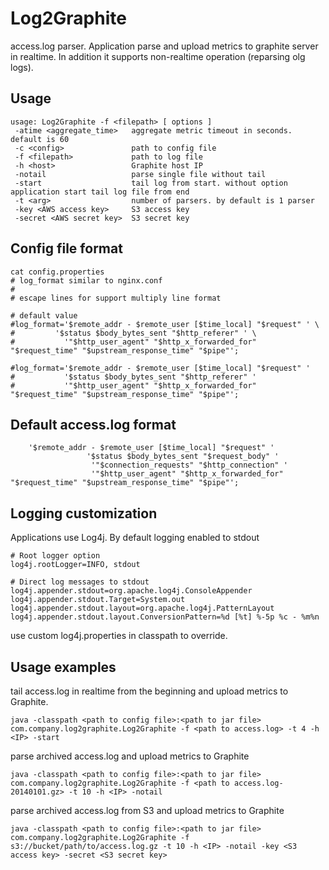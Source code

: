 Log2Graphite
============

access.log parser.
Application parse and upload metrics to graphite server in realtime.
In addition it supports non-realtime operation (reparsing olg logs).


Usage
---------------
```
usage: Log2Graphite -f <filepath> [ options ]
 -atime <aggregate_time>   aggregate metric timeout in seconds. default is 60
 -c <config>               path to config file
 -f <filepath>             path to log file
 -h <host>                 Graphite host IP
 -notail                   parse single file without tail
 -start                    tail log from start. without option application start tail log file from end
 -t <arg>                  number of parsers. by default is 1 parser
 -key <AWS access key>     S3 access key
 -secret <AWS secret key>  S3 secret key
```

Config file format
------------------
```
cat config.properties 
# log_format similar to nginx.conf
#
# escape lines for support multiply line format

# default value
#log_format='$remote_addr - $remote_user [$time_local] "$request" ' \
#         '$status $body_bytes_sent "$http_referer" ' \
#           '"$http_user_agent" "$http_x_forwarded_for" "$request_time" "$upstream_response_time" "$pipe"';

#log_format='$remote_addr - $remote_user [$time_local] "$request" '
#           '$status $body_bytes_sent "$http_referer" '
#           '"$http_user_agent" "$http_x_forwarded_for" "$request_time" "$upstream_response_time" "$pipe"';
```

Default access.log format
-------------------------
```
    '$remote_addr - $remote_user [$time_local] "$request" '
                 '$status $body_bytes_sent "$request_body" '
                  '"$connection_requests" "$http_connection" '
                  '"$http_user_agent" "$http_x_forwarded_for" "$request_time" "$upstream_response_time" "$pipe"';
```

Logging customization
---------------------
Applications use Log4j. By default logging enabled to stdout
```
# Root logger option
log4j.rootLogger=INFO, stdout

# Direct log messages to stdout
log4j.appender.stdout=org.apache.log4j.ConsoleAppender
log4j.appender.stdout.Target=System.out
log4j.appender.stdout.layout=org.apache.log4j.PatternLayout
log4j.appender.stdout.layout.ConversionPattern=%d [%t] %-5p %c - %m%n
```

use custom log4j.properties in classpath to override.

Usage examples
--------------

tail access.log in realtime from the beginning and upload metrics to Graphite. 
```
java -classpath <path to config file>:<path to jar file> com.company.log2graphite.Log2Graphite -f <path to access.log> -t 4 -h <IP> -start
```

parse archived access.log and upload metrics to Graphite
```
java -classpath <path to config file>:<path to jar file> com.company.log2graphite.Log2Graphite -f <path to access.log-20140101.gz> -t 10 -h <IP> -notail
```
parse archived access.log from S3 and upload metrics to Graphite
```
java -classpath <path to config file>:<path to jar file> com.company.log2graphite.Log2Graphite -f s3://bucket/path/to/access.log.gz -t 10 -h <IP> -notail -key <S3 access key> -secret <S3 secret key>
```


